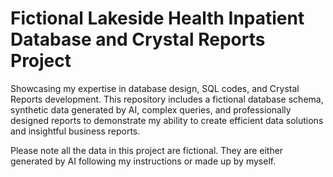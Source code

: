# Fictional Lakeside Health Inpatient Database and Crystal Reports Project
Showcasing my expertise in database design, SQL codes, and Crystal Reports development. This repository includes a fictional database schema, synthetic data generated by AI, complex queries, and professionally designed reports to demonstrate my ability to create efficient data solutions and insightful business reports. 

Please note all the data in this project are fictional. They are either generated by AI following my instructions or made up by myself. 
